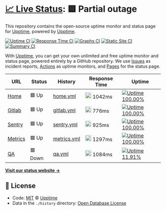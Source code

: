 # [📈 Live Status](https://demo.upptime.js.org): <!--live status--> **🟨 Partial outage**

This repository contains the open-source uptime monitor and status page for [Upptime](https://upptime.js.org), powered by [Upptime](https://github.com/upptime/upptime).

[![Uptime CI](https://github.com/koj-co/upptime/workflows/Uptime%20CI/badge.svg)](https://github.com/koj-co/upptime/actions?query=workflow%3A%22Uptime+CI%22)
[![Response Time CI](https://github.com/koj-co/upptime/workflows/Response%20Time%20CI/badge.svg)](https://github.com/koj-co/upptime/actions?query=workflow%3A%22Response+Time+CI%22)
[![Graphs CI](https://github.com/koj-co/upptime/workflows/Graphs%20CI/badge.svg)](https://github.com/koj-co/upptime/actions?query=workflow%3A%22Graphs+CI%22)
[![Static Site CI](https://github.com/koj-co/upptime/workflows/Static%20Site%20CI/badge.svg)](https://github.com/koj-co/upptime/actions?query=workflow%3A%22Static+Site+CI%22)
[![Summary CI](https://github.com/koj-co/upptime/workflows/Summary%20CI/badge.svg)](https://github.com/koj-co/upptime/actions?query=workflow%3A%22Summary+CI%22)

With [Upptime](https://upptime.js.org), you can get your own unlimited and free uptime monitor and status page, powered entirely by a GitHub repository. We use [Issues](https://github.com/upptime/upptime/issues) as incident reports, [Actions](https://github.com/upptime/upptime/actions) as uptime monitors, and [Pages](https://demo.upptime.js.org) for the status page.

<!--start: status pages-->
<!-- This summary is generated by Upptime (https://github.com/upptime/upptime) -->
<!-- Do not edit this manually, your changes will be overwritten -->

| URL                                 | Status  | History                                                                              | Response Time                                                                 | Uptime                                                                                                                                                                                                   |
| ----------------------------------- | ------- | ------------------------------------------------------------------------------------ | ----------------------------------------------------------------------------- | -------------------------------------------------------------------------------------------------------------------------------------------------------------------------------------------------------- |
| [Home](https://anar.biz)            | 🟩 Up   | [home.yml](https://github.com/absk1317/uptime/commits/master/history/home.yml)       | <img alt="Response time graph" src="./graphs/home.png" height="20"> 1042ms    | [![Uptime 100.00%](https://img.shields.io/endpoint?url=https%3A%2F%2Fraw.githubusercontent.com%2Fabsk1317%2Fuptime%2Fmaster%2Fapi%2Fhome%2Fuptime.json)](https://demo.upptime.js.org/history/home)       |
| [Gitlab](https://vault.anar.biz)    | 🟩 Up   | [gitlab.yml](https://github.com/absk1317/uptime/commits/master/history/gitlab.yml)   | <img alt="Response time graph" src="./graphs/gitlab.png" height="20"> 776ms   | [![Uptime 100.00%](https://img.shields.io/endpoint?url=https%3A%2F%2Fraw.githubusercontent.com%2Fabsk1317%2Fuptime%2Fmaster%2Fapi%2Fgitlab%2Fuptime.json)](https://demo.upptime.js.org/history/gitlab)   |
| [Sentry](https://sentry.anar.biz)   | 🟩 Up   | [sentry.yml](https://github.com/absk1317/uptime/commits/master/history/sentry.yml)   | <img alt="Response time graph" src="./graphs/sentry.png" height="20"> 925ms   | [![Uptime 100.00%](https://img.shields.io/endpoint?url=https%3A%2F%2Fraw.githubusercontent.com%2Fabsk1317%2Fuptime%2Fmaster%2Fapi%2Fsentry%2Fuptime.json)](https://demo.upptime.js.org/history/sentry)   |
| [Metrics](https://metrics.anar.biz) | 🟩 Up   | [metrics.yml](https://github.com/absk1317/uptime/commits/master/history/metrics.yml) | <img alt="Response time graph" src="./graphs/metrics.png" height="20"> 1297ms | [![Uptime 100.00%](https://img.shields.io/endpoint?url=https%3A%2F%2Fraw.githubusercontent.com%2Fabsk1317%2Fuptime%2Fmaster%2Fapi%2Fmetrics%2Fuptime.json)](https://demo.upptime.js.org/history/metrics) |
| [QA](https://qa.anar.biz)           | 🟥 Down | [qa.yml](https://github.com/absk1317/uptime/commits/master/history/qa.yml)           | <img alt="Response time graph" src="./graphs/qa.png" height="20"> 1084ms      | [![Uptime 11.91%](https://img.shields.io/endpoint?url=https%3A%2F%2Fraw.githubusercontent.com%2Fabsk1317%2Fuptime%2Fmaster%2Fapi%2Fqa%2Fuptime.json)](https://demo.upptime.js.org/history/qa)            |

<!--end: status pages-->

[**Visit our status website →**](https://demo.upptime.js.org)

## 📄 License

- Code: [MIT](./LICENSE) © [Upptime](https://upptime.js.org)
- Data in the `./history` directory: [Open Database License](https://opendatacommons.org/licenses/odbl/1-0/)
